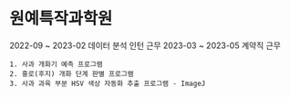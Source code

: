 # 원예특작과학원

2022-09 ~ 2023-02 데이터 분석 인턴 근무
2023-03 ~ 2023-05 계약직 근무


    1. 사과 개화기 예측 프로그램
    2. 홍로(후지) 개화 단계 판별 프로그램
    3. 사과 과육 부분 HSV 색상 자동화 추출 프로그램 - ImageJ

